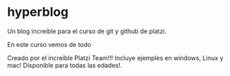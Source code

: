 # hyperblog
Un blog increible para el curso de git y github de platzi. 

En este curso vemos de todo


Creado por el increible Platzi Team!!!
Incluye ejemples en windows, Linux y mac!
Disponible para todas las edades!.